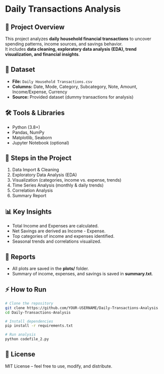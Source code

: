 # Daily Transactions Analysis

## 📌 Project Overview
This project analyzes **daily household financial transactions** to uncover spending patterns, income sources, and savings behavior.  
It includes **data cleaning, exploratory data analysis (EDA), trend visualization, and financial insights**.

## 📂 Dataset
- **File:** `Daily Household Transactions.csv`
- **Columns:** Date, Mode, Category, Subcategory, Note, Amount, Income/Expense, Currency
- **Source:** Provided dataset (dummy transactions for analysis)

## 🛠 Tools & Libraries
- Python (3.8+)
- Pandas, NumPy
- Matplotlib, Seaborn
- Jupyter Notebook (optional)

## 🚀 Steps in the Project
1. Data Import & Cleaning  
2. Exploratory Data Analysis (EDA)  
3. Visualization (categories, income vs. expense, trends)  
4. Time Series Analysis (monthly & daily trends)  
5. Correlation Analysis  
6. Summary Report  

## 📊 Key Insights
- Total Income and Expenses are calculated.  
- Net Savings are derived as Income - Expense.  
- Top categories of income and expenses identified.  
- Seasonal trends and correlations visualized.  

## 📜 Reports
- All plots are saved in the **plots/** folder.
- Summary of income, expenses, and savings is saved in **summary.txt**.

## ⚡ How to Run
```bash
# Clone the repository
git clone https://github.com/YOUR-USERNAME/Daily-Transactions-Analysis.git
cd Daily-Transactions-Analysis

# Install dependencies
pip install -r requirements.txt

# Run analysis
python codefile_2.py
```

## 📄 License
MIT License – feel free to use, modify, and distribute.
